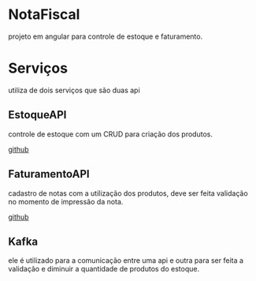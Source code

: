 # NotaFiscal
  projeto em angular para controle de estoque e faturamento.

# Serviços
  utiliza de dois serviços que são duas api

## EstoqueAPI
  controle de estoque com um CRUD para criação dos produtos.
  
  [github](https://github.com/JordanCampos20/NotaFiscalEstoqueAPI)

## FaturamentoAPI
  cadastro de notas com a utilização dos produtos, deve ser feita validação no momento de impressão da nota.
  
  [github](https://github.com/JordanCampos20/NotaFiscalFaturamentoAPI)

## Kafka
  ele é utilizado para a comunicação entre uma api e outra para ser feita a validação e diminuir a quantidade de produtos do estoque.
